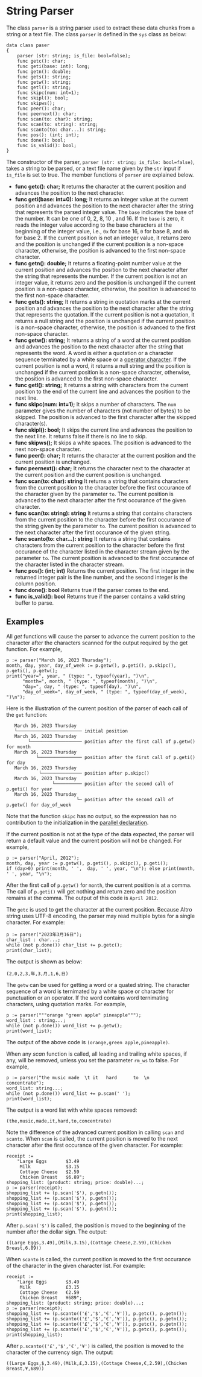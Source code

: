# String Parser

The class `parser` is a string parser used to extract these data chunks from a string or a text file. The class `parser` is defined in the `sys` class as below:
```altro
data class paser
{
    parser (str: string; is_file: bool=false);
    func getc(): char;
    func geti(base: int): long;
    func getn(): double;
    func gets(): string;
    func getw(): string;
    func getl(): string;
    func skipc(num: int=1);
    func skipl(): bool;
    func skipws();
    func peer(): char;
    func peernext(): char;
    func scan(to: char): string;
    func scan(to: string): string;
    func scanto(to: char...): string;
    func pos(): (int; int);
    func done(): bool;
    func is_valid(): bool; 
}
```
The constructor of the parser, `parser (str: string; is_file: bool=false)`, takes a string to be parsed, or a text file name given by the `str` input if `is_file` is set to true. The member functions of `parser` are explained below.
* **func getc(): char;** It returns the character at the current position and advances the position to the next character.
* **func geti(base: int=0): long;** It returns an integer value at the current position and advances the position to the next character after the string that represents the parsed integer value. The `base` indicates the base of the number. It can be one of 0, 2, 8, 10 , and 16. If the `base` is zero, it reads the integer value according to the base characters at the beginning of the integer value, i.e., `0x` for base 16, `0` for base 8, and `0b` for base 2. If the current position is not an integer value, it returns zero and the position is unchanged if the current position is a non-space character, otherwise, the position is advanced to the first non-space character.
* **func getn(): double;** It returns a floating-point number value at the current position and advances the position to the next character after the string that represents the number. If the current position is not an integer value, it returns zero and the position is unchanged if the current position is a non-space character, otherwise, the position is advanced to the first non-space character.
* **func gets(): string;** It returns a string in quotation marks at the current position and advances the position to the next character after the string that represents the quotation. If the current position is not a quotation, it returns a null string and the position is unchanged if the current position is a non-space character, otherwise, the position is advanced to the first non-space character.
* **func getw(): string;** It returns a string of a word at the current position and advances the position to the next character after the string that represents the word. A word is either a quotation or a character sequence terminated by a white space or a [operator character](Operators.md). If the current position is not a word, it returns a null string and the position is unchanged if the current position is a non-space character, otherwise, the position is advanced to the first non-space character.
* **func getl(): string;** It returns a string with characters from the current position to the end of the current line and advances the position to the next line.
* **func skipc(num: int=1);** It skips a number of characters. The `num` parameter gives the number of characters (not number of bytes) to be skipped. The position is advanced to the first character after the skipped character(s).
* **func skipl(): bool;** It skips the current line and advances the position to the next line. It returns false if there is no line to skip.
* **func skipws();** It skips a white spaces. The position is advanced to the next non-space character.
* **func peer(): char;** It returns the character at the current position and the current position is unchanged.
* **func peernext(): char;** It returns the character next to the character at the current position and the current position is unchanged.
* **func scan(to: char): string** It returns a string that contains characters from the current position to the character before the first occurance of the character given by the parameter `to`. The current position is advanced to the next character after the first occurance of the given character.
* **func scan(to: string): string** It returns a string that contains characters from the current position to the character before the first occurance of the string given by the parameter `to`. The current position is advanced to the next character after the first occurance of the given string.
* **func scanto(to: char...): string** It returns a string that contains characters from the current position to the character before the first occurance of the character listed in the character stream given by the parameter `to`. The current position is advanced to the first occurance of the character listed in the character stream.
* **func pos(): (int; int)** Returns the current position. The first integer in the returned integer pair is the line number, and the second integer is the column position.
* **func done(): bool** Returns true if the parser comes to the end.
* **func is_valid(): bool** Returns true if the parser contains a valid string buffer to parse.

## Examples

All *get* functions will cause the parser to advance the current position to the character after the characters scanned for the output required by the get function. For example,
```altro
p := parser("March 16, 2023 Thursday");
month, day, year, day_of_week := p.getw(), p.geti(), p.skipc(), p.geti(), p.getw();
print("year=", year, " (type: ", typeof(year), ")\n",
      "month=", month, " (type: ", typeof(month), ")\n",
      "day=", day, " (type: ", typeof(day), ")\n",
      "day_of_week=", day_of_week, " (type: ", typeof(day_of_week), ")\n");
```
Here is the illustration of the current position of the parser of each call of the `get` function:
```
   March 16, 2023 Thursday
   └──────────────────────── initial position
   March 16, 2023 Thursday
        └─────────────────── position after the first call of p.getw() for month
   March 16, 2023 Thursday
           └──────────────── position after the first call of p.geti() for day
   March 16, 2023 Thursday
            └─────────────── position after p.skipc()
   March 16, 2023 Thursday
                 └────────── position after the second call of p.geti() for year
   March 16, 2023 Thursday
                          └─ position after the second call of p.getw() for day_of_week
```
Note that the function `skipc` has no output, so the expression has no contribution to the initialization in the [parallel declaration](Assignment.md). 

If the current position is not at the type of the data expected, the parser will return a default value and the current position will not be changed. For example,
```
p := parser("April, 2012");
month, day, year := p.getw(), p.geti(), p.skipc(), p.geti();
if (day>0) print(month, ' ',  day, ' ', year, "\n"); else print(month, ' ', year, "\n");
```
After the first call of `p.getw()` for `month`, the current position is at a comma. The call of `p.geti()` will get nothing and return zero and the position remains at the comma. The output of this code is `April 2012`.

The `getc` is used to get the character at the current position. Because Altro string uses UTF-8 encoding, the parser may read multiple bytes for a single character. For example:
```altro
p := parser("2023年3月16日");
char_list : char...;
while (not p.done()) char_list += p.getc();
print(char_list);
```
The output is shown as below:
```
(2,0,2,3,年,3,月,1,6,日)
```
The `getw` can be used for getting a word or a quated string. The character sequence of a word is ternimated by a white space or character for punctuation or an operator. If the word contains word ternimating characters, using quotation marks. For example,
```altro
p := parser("""orange "green apple" pineapple""");
word_list : string...;
while (not p.done()) word_list += p.getw();
print(word_list);
```
The output of the above code is `(orange,green apple,pineapple)`.

When any *scan* function is called, all leading and trailing white spaces, if any, will be removed, unless you set the parameter `rm_ws` to false. For example,
```altro
p := parser("the music made  \t it   hard      to  \n      concentrate");
word_list: string...;
while (not p.done()) word_list += p.scan(' ');
print(word_list);
```
The output is a word list with white spaces removed:
```
(the,music,made,it,hard,to,concentrate)
```
Note the difference of the advanced current position in calling `scan` and `scanto`. When `scan` is called, the current position is moved to the next character after the first occurance of the given character. For example:
```altro
receipt :=
    "Large Eggs       $3.49
     Milk             $3.15
     Cottage Cheese   $2.59
     Chicken Breast   $6.89";
shopping_list: (product: string; price: double)...;
p := parser(receipt);
shopping_list += (p.scan('$'), p.getn());
shopping_list += (p.scan('$'), p.getn());
shopping_list += (p.scan('$'), p.getn());
shopping_list += (p.scan('$'), p.getn());
print(shopping_list);
```
After `p.scan('$')` is called, the position is moved to the beginning of the number after the dollar sign. The output:
```
((Large Eggs,3.49),(Milk,3.15),(Cottage Cheese,2.59),(Chicken Breast,6.89))
```
When `scanto` is called, the current position is moved to the first occurance of the character in the given character list. For example:
```
receipt :=
    "Large Eggs       $3.49
     Milk             £3.15
     Cottage Cheese   €2.59
     Chicken Breast   ¥689";
shopping_list: (product: string; price: double)...;
p := parser(receipt);
shopping_list += (p.scanto(('£','$','€','¥')), p.getc(), p.getn());
shopping_list += (p.scanto(('£','$','€','¥')), p.getc(), p.getn());
shopping_list += (p.scanto(('£','$','€','¥')), p.getc(), p.getn());
shopping_list += (p.scanto(('£','$','€','¥')), p.getc(), p.getn());
print(shopping_list);
```
After `p.scanto(('£','$','€','¥')` is called, the position is moved to the character of the currency sign. The output:
```
((Large Eggs,$,3.49),(Milk,£,3.15),(Cottage Cheese,€,2.59),(Chicken Breast,¥,689))
```


